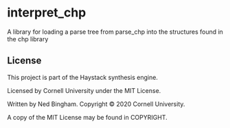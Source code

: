 # interpret_chp

A library for loading a parse tree from parse_chp into the structures found in the chp library

## License

This project is part of the Haystack synthesis engine.

Licensed by Cornell University under the MIT License.

Written by Ned Bingham.
Copyright © 2020 Cornell University.

A copy of the MIT License may be found in COPYRIGHT.
